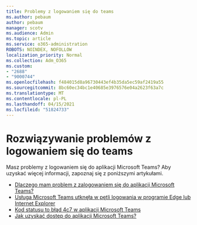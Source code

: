 ```yaml
---
title: Problemy z logowaniem się do teams
ms.author: pebaum
author: pebaum
manager: scotv
ms.audience: Admin
ms.topic: article
ms.service: o365-administration
ROBOTS: NOINDEX, NOFOLLOW
localization_priority: Normal
ms.collection: Adm_O365
ms.custom:
- "2688"
- "9000744"
ms.openlocfilehash: f484015d8a96730443ef4b35da5ec59af2419a55
ms.sourcegitcommit: 8bc60ec34bc1e40685e3976576e04a2623f63a7c
ms.translationtype: MT
ms.contentlocale: pl-PL
ms.lasthandoff: 04/15/2021
ms.locfileid: "51824733"
---
```

# <a name="troubleshooting-teams-sign-in"></a>Rozwiązywanie problemów z logowaniem się do teams 

Masz problemy z logowaniem się do aplikacji Microsoft Teams? Aby uzyskać więcej informacji, zapoznaj się z poniższymi artykułami.

- [Dlaczego mam problem z zalogowaniem się do aplikacji Microsoft Teams?](https://support.office.com/article/a02f683b-61a3-4008-9447-ee60c5593b0f)
- [Usługa Microsoft Teams utknęła w pętli logowania w programie Edge lub Internet Explorer](https://docs.microsoft.com/microsoftteams/troubleshoot/teams-sign-in/sign-in-loop)
- [Kod statusu to błąd 4c7 w aplikacji Microsoft Teams](https://support.microsoft.com/help/4041047/modern-authentication-failed-here-status-code-is-4c7-when-signing-in-t)
- [Jak uzyskać dostęp do aplikacji Microsoft Teams?](https://support.office.com/article/how-do-i-get-access-to-microsoft-teams-fc7f1634-abd3-4f26-a597-9df16e4ca65b)